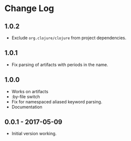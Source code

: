 # Change Log

## 1.0.2

* Exclude `org.clojure/clojure` from project dependencies.

## 1.0.1

* Fix parsing of artifacts with periods in the name.

## 1.0.0

* Works on artifacts
* :by-file switch
* Fix for namespaced aliased keyword parsing.
* Documentation

## 0.0.1 - 2017-05-09

* Initial version working.
